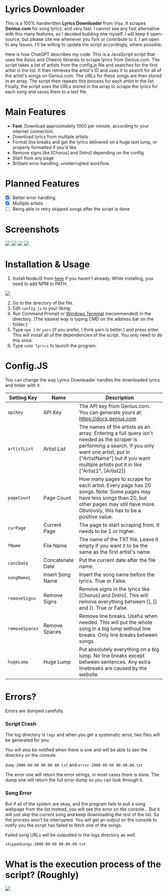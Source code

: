 # Lyrics Downloader

This is a 100% handwritten **Lyrics Downloader** from Visu. It scrapes **Genius.com** for song lyrics, and very fast. I cannot see any fast alternative with this many features, so I decided building one myself.
I will keep it open-source, but please cite me whenever you fork or contribute to it. 
I am open to any Issues. I'll be willing to update the script accordingly, where possible.

Here is how ChatGPT describes my code:
This is a JavaScript script that uses the Axios and Cheerio libraries to scrape lyrics from Genius.com. The script takes a list of artists from the config.js file and searches for the first artist in the list. It then retrieves the artist's ID and uses it to search for all of the artist's songs on Genius.com. The URLs for these songs are then stored in an array. The script then repeats this process for each artist in the list. Finally, the script uses the URLs stored in the array to scrape the lyrics for each song and saves them to a text file.
 
# Main Features

 - **Fast**. Download approximately 1000 per minute, according to your internet connection.
 - Download lyrics from multiple artists
 - Format line breaks and get the lyrics delivered on a huge text lump, or properly formatted if you'd like
 - Remove signs like [Chorus] and [Intro] depending on the config
 - Start from any page
 - Brilliant error handling, uninterrupted workflow.
# Planned Features
 - [x] Better error handling
 - [x] Multiple artists
 - [ ] Being able to retry skipped songs after the script is done
# Screenshots
![](https://secret-forest.xyz/githublyrics/ss1.png)
![](https://secret-forest.xyz/githublyrics/ss2.png)
![](https://secret-forest.xyz/githublyrics/ss3.png)
![](https://secret-forest.xyz/githublyrics/ss4.png)
# Installation & Usage
 1. Install NodeJS from [here](https://nodejs.org/en/download) if you haven't already. While installing, you need to add NPM to PATH.
 
![](https://i.stack.imgur.com/SsGIl.png)

 2. Go to the directory of the file.
 3. Edit `config.js` to your liking.
 4. Run Command Prompt or [Windows Terminal](https://www.microsoft.com/en-us/p/windows-terminal/9n0dx20hk701) (recommended) in the directory. (The easiest way is typing CMD on the address bar on the folder.)
 5. Type `npm i` or `yarn` (if  you prefer, I think yarn is better.) and press enter. This will install all of the dependencies of the script. You only need to do this once.
 6. Type `node lyrics` to launch the program.
# Config.JS
You can change the way Lyrics Downloader handles the downloaded lyrics and tinker with it.

|Setting Key                |Name                          |Description                         |
|----------------|-------------------------------|-----------------------------|
|`apiKey`|API Key            |The API key from Genius.com. You can generate yours at: https://docs.genius.com            |
|`artistList`         |Artist List            |The names of the artists as an array. Entering a full query isn't needed as the scraper is performing a search. If you only want one artist, put in ["ArtistName"] but if you want multiple artists put it in like ["Artist1", [Artist2]]
|`pageCount`|Page Count|How many pages to scrape for each artist. Every page has 20 songs. Note: Some pages may have less songs than 20, but other pages may still have more. Obviously, this has to be a positive value.
|`curPage`|Current Page|The page to start scraping from. It needs to be 1 or higher.
|`fName`|File Name|The name of the TXT file. Leave it empty if you want it to be the same as the first artist's name.
|`concDate`|Concatenate Date|Put the current date after the file name.
|`songNameL`|Insert Song Name|Insert the song name before the lyrics. True or False.
|`removeSigns`|Remove Signs|Remove signs in the lyrics like [Chorus] and [Intro]. This will remove everything between {}, [] and (). True or False.
|`removeSpaces`|Remove Spaces|Remove line breaks. Useful when needed. This will put the whole song in a big lump without line breaks. Only line breaks between songs.
|`hugeLump`|Huge Lump|Put absolutely everything on a big lump. No line breaks except between sentences. Any extra linebreaks are caused by the website.
# Errors?
Errors are dumped carefully. 

 ### Script Crash

The log directory is `logs` and when you get a systematic error, two files will be generated for you.

You will also be notified when there is one and will be able to see the directory on the console.

`dump-2000-00-00 00.00.00.txt` and
`error-2000-00-00 00.00.00.txt`

The error one will return the error strings, in most cases there is none. The dump one will return the full error dump so you can look through it.

 ### Song Error
 
But if all of the system are okay, and the program fails to pull a song webpage from the list instead, you will see the error on the console... But it will just skip the current song and keep downloading the rest of the list. So the process won't be interrupted. You will get an output on the console to notify you the script has failed to fetch one of the songs. 

Failed song URLs will be outputted to the logs directory as well.

`skippedsongs-2000-00-00 00.00.00.txt`
# What is the execution process of the script?  (Roughly)
![](https://mermaid.ink/svg/eyJjb2RlIjoiZ3JhcGggVERcbiAgICBBW1N0YXJ0XSAtLT58Y29uZmlnLmFydGlzdExpc3QuYXJ0aXN0fCBCKFNlYXJjaCBHZW5pdXMuY29tIGZvciB0aGUgYXJ0aXN0KVxuICAgIEIgLS0-IEMoRG93bmxvYWQgYWxsIG9mIHRoZSBzb25ncyBvbiBwYWdlIFggd2hlcmUgdGhlIGFydGlzdCBpcyB0aGUgbWFpbiBhcnRpc3QpXG4gICAgQyAtLT4gWChDaGVjayBpZiBpdCBpcyB0aGUgbGFzdCBwYWdlKSAtLT4gRFtDaGVjayBpZiBpdCBpcyB0aGUgbGFzdC9vbmx5IGFydGlzdF1cbiAgICBEIC0tPiB8Q2hlY2sgZm9yIHRoZSBuZXh0IGFydGlzdCBpZiBpdCBpc24ndHwgQlxuICAgIFggLS0-IHxSZXBlYXQgaWYgaXQgaXNuJ3QgdGhlIGxhc3QgcGFnZXwgQ1xuICAgIEQgLS0-IHxTdGFydCBkb3dubG9hZGluZyBseXJpY3N8IEYoU2NyYXBlIHRoZSB3ZWJwYWdlIG9mIHRoZSBzb25nKSAtLT4gRyhJbXBvcnQgdGhlIGx5cmljcywgcGVyZm9ybSBuZWNlc3NhcnkgY29uZmlnKVxuICAgIEcgLS0-IEgoRXhwb3J0IHRoZSBseXJpY3MgdG8gVFhUKSAtLT4gfFJlcGVhdCB1bnRpbCBhbGwgb2YgdGhlIHNvbmdzIGFyZSBkb25lfCBGIiwibWVybWFpZCI6eyJ0aGVtZSI6ImRhcmsifSwidXBkYXRlRWRpdG9yIjpmYWxzZSwiYXV0b1N5bmMiOnRydWUsInVwZGF0ZURpYWdyYW0iOmZhbHNlfQ)
